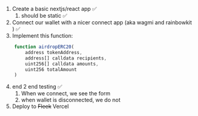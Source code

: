 1. Create a basic nextjs/react app ✅
   1. should be static ✅
2. Connect our wallet with a nicer connect app (aka wagmi and rainbowkit ) ✅
3. Implement this function:
```javascript
    function airdropERC20(
        address tokenAddress,
        address[] calldata recipients,
        uint256[] calldata amounts,
        uint256 totalAmount
    )
```
4. end 2 end testing ✅ 
   1. When we connect, we see the form
   2. when wallet is disconnected, we do not
5. Deploy to ~~Fleek~~ Vercel

